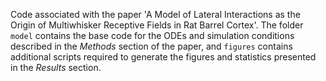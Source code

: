 Code associated with the paper 'A Model of Lateral Interactions as the Origin of Multiwhisker Receptive Fields in Rat Barrel Cortex'. The folder `model` contains the base code for the ODEs and simulation conditions described in the _Methods_ section of the paper, and `figures` contains additional scripts required to generate the figures and statistics presented in the _Results_ section. 
